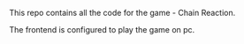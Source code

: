 This repo contains all the code for the game - Chain Reaction.

The frontend is configured to play the game on pc.
